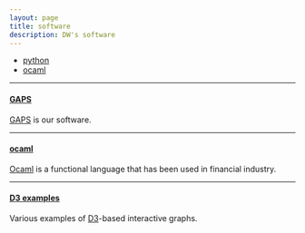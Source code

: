 ```yaml
---
layout: page
title: software
description: DW's software
---
```


<div class="navbar">
    <div class="navbar-inner">
        <ul class="nav">
        <li><a href="https://www.python.rog">python </a></li>
            <li><a href="http://www.ocaml.org">ocaml</a></li>
        </ul>
    </div>
</div>

---

#### <a name="Global Atom Positioning System"></a>[GAPS](./publpics/gaps.html)

[GAPS](./publpics/gaps.html) is our software.

---

#### <a name="ocaml"></a>[ocaml](http://www.ocaml.org)

[Ocaml](http://www.ocaml.org/) is a functional language that has been
used in financial industry.

---


#### <a name="D3"></a>[D3 examples](http://d3js.org)

Various examples of [D3](http://d3js.org)-based interactive graphs.

